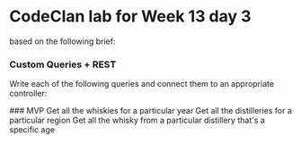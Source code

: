 # CodeClan lab for Week 13 day 3
based on the following brief:

### Custom Queries + REST 
Write each of the following queries and connect them to an appropriate controller:

### MVP
Get all the whiskies for a particular year
Get all the distilleries for a particular region
Get all the whisky from a particular distillery that's a specific age
